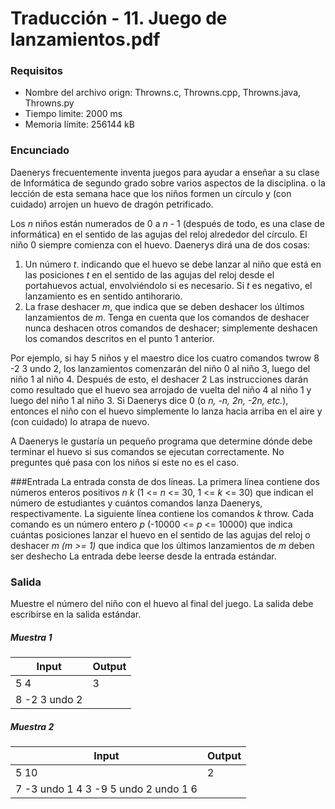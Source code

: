 # Traducción - 11. Juego de lanzamientos.pdf

### Requisitos
- Nombre del archivo orign: Throwns.c, Throwns.cpp, Throwns.java, Throwns.py
- Tiempo limite: 2000 ms
- Memoria límite: 256144 kB

### Encunciado
Daenerys frecuentemente inventa juegos para ayudar a enseñar a su clase de Informática de segundo grado sobre varios aspectos de la disciplina.
o la lección de esta semana hace que los niños formen un círculo y (con cuidado) arrojen un huevo de dragón petrificado.

Los *n* niños están numerados de 0 a *n* - 1 (después de todo, es una clase de informática) en el sentido de las agujas del reloj alrededor del círculo.
El niño 0 siempre comienza con el huevo. Daenerys dirá una de dos cosas:

1. Un número *t*. indicando que el huevo se debe lanzar al niño que está en las posiciones *t* en el sentido de las agujas del reloj desde el portahuevos actual, envolviéndolo si es necesario. Si *t* es negativo, el lanzamiento es en sentido antihorario.
2. La frase deshacer *m*, que indica que se deben deshacer los últimos lanzamientos de *m*. Tenga en cuenta que los comandos de deshacer nunca deshacen otros comandos de deshacer; simplemente deshacen los comandos descritos en el punto 1 anterior.

Por ejemplo, si hay 5 niños y el maestro dice los cuatro comandos twrow 8 -2 3 undo 2, los lanzamientos comenzarán del niño 0 al niño 3, luego del niño 1 al niño 4. Después de esto, el deshacer 2 Las instrucciones darán como resultado que el huevo sea arrojado de vuelta del niño 4 al niño 1 y luego del niño 1 al niño 3. Si Daenerys dice 0 (o *n, -n, 2n, -2n, etc.*), entonces el niño con el huevo simplemente lo lanza hacia arriba en el aire y (con cuidado) lo atrapa de nuevo.

A Daenerys le gustaría un pequeño programa que determine dónde debe terminar el huevo si sus comandos se ejecutan correctamente. No preguntes qué pasa con los niños si este no es el caso.

###Entrada
La entrada consta de dos líneas. La primera línea contiene dos números enteros positivos *n k* (1 <= *n* <= 30, 1 <= *k* <= 30) que indican el número de estudiantes y cuántos comandos lanza Daenerys, respectivamente. La siguiente línea contiene los comandos *k* throw. Cada comando es un número entero *p* (-10000 <= *p* <= 10000) que indica cuántas posiciones lanzar el huevo en el sentido de las agujas del reloj o deshacer *m (m >= 1)* que indica que los últimos lanzamientos de *m* deben ser deshecho La entrada debe leerse desde la entrada estándar.

### Salida
Muestre el número del niño con el huevo al final del juego. La salida debe escribirse en la salida estándar.

##### Muestra 1
| Input | Output |
| ----- | ------ |
| 5 4 | 3 |
| 8 -2 3 undo 2 | |

##### Muestra 2
| Input | Output |
| ----- | ------ |
| 5 10 | 2 |
|  7 -3 undo 1 4 3 -9 5 undo 2 undo 1 6|  |
